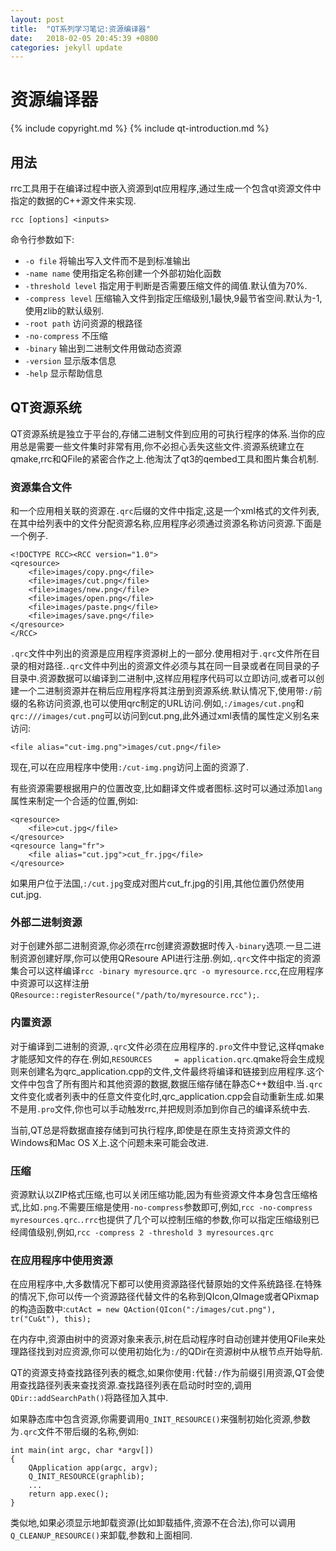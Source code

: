 ```yaml
---
layout: post
title:  "QT系列学习笔记:资源编译器"
date:   2018-02-05 20:45:39 +0800
categories: jekyll update
---
```


# 资源编译器 #

{% include copyright.md %}
{% include qt-introduction.md %}


## 用法 ##

rrc工具用于在编译过程中嵌入资源到qt应用程序,通过生成一个包含qt资源文件中指定的数据的C++源文件来实现.

`rcc [options] <inputs>`

命令行参数如下:

  * `-o file` 将输出写入文件而不是到标准输出
  * `-name name` 使用指定名称创建一个外部初始化函数
  * `-threshold level` 指定用于判断是否需要压缩文件的阈值.默认值为70%.
  * `-compress level` 压缩输入文件到指定压缩级别,1最快,9最节省空间.默认为-1,使用zlib的默认级别.
  * `-root path` 访问资源的根路径
  * `-no-compress` 不压缩
  * `-binary` 输出到二进制文件用做动态资源
  * `-version` 显示版本信息
  * `-help` 显示帮助信息

## QT资源系统 ##

QT资源系统是独立于平台的,存储二进制文件到应用的可执行程序的体系.当你的应用总是需要一些文件集时非常有用,你不必担心丢失这些文件.资源系统建立在qmake,rrc和QFile的紧密合作之上.他淘汰了qt3的qembed工具和图片集合机制.

### 资源集合文件 ###

和一个应用相关联的资源在`.qrc`后缀的文件中指定,这是一个xml格式的文件列表,在其中给列表中的文件分配资源名称,应用程序必须通过资源名称访问资源.下面是一个例子.

```
<!DOCTYPE RCC><RCC version="1.0">
<qresource>
    <file>images/copy.png</file>
    <file>images/cut.png</file>
    <file>images/new.png</file>
    <file>images/open.png</file>
    <file>images/paste.png</file>
    <file>images/save.png</file>
</qresource>
</RCC>
```

`.qrc`文件中列出的资源是应用程序资源树上的一部分.使用相对于`.qrc`文件所在目录的相对路径.`.qrc`文件中列出的资源文件必须与其在同一目录或者在同目录的子目录中.资源数据可以编译到二进制中,这样应用程序代码可以立即访问,或者可以创建一个二进制资源并在稍后应用程序将其注册到资源系统.默认情况下,使用带`:/`前缀的名称访问资源,也可以使用qrc制定的URL访问.例如,`:/images/cut.png`和`qrc:///images/cut.png`可以访问到cut.png,此外通过xml表情的属性定义别名来访问:

```
<file alias="cut-img.png">images/cut.png</file>
```

现在,可以在应用程序中使用`:/cut-img.png`访问上面的资源了.

有些资源需要根据用户的位置改变,比如翻译文件或者图标.这时可以通过添加`lang`属性来制定一个合适的位置,例如:

```
<qresource>
    <file>cut.jpg</file>
</qresource>
<qresource lang="fr">
    <file alias="cut.jpg">cut_fr.jpg</file>
</qresource>
```

如果用户位于法国,`:/cut.jpg`变成对图片cut_fr.jpg的引用,其他位置仍然使用cut.jpg.

### 外部二进制资源 ###

对于创建外部二进制资源,你必须在rrc创建资源数据时传入`-binary`选项.一旦二进制资源创建好厚,你可以使用QResoure API进行注册.例如,`.qrc`文件中指定的资源集合可以这样编译`rcc -binary myresource.qrc -o myresource.rcc`,在应用程序中资源可以这样注册`QResource::registerResource("/path/to/myresource.rcc");`.

### 内置资源 ###

对于编译到二进制的资源,`.qrc`文件必须在应用程序的`.pro`文件中登记,这样qmake才能感知文件的存在.例如,`RESOURCES     = application.qrc`.qmake将会生成规则来创建名为qrc_application.cpp的文件,文件最终将编译和链接到应用程序.这个文件中包含了所有图片和其他资源的数据,数据压缩存储在静态C++数组中.当`.qrc`文件变化或者列表中的任意文件变化时,qrc_application.cpp会自动重新生成.如果不是用`.pro`文件,你也可以手动触发rrc,并把规则添加到你自己的编译系统中去.

当前,QT总是将数据直接存储到可执行程序,即使是在原生支持资源文件的Windows和Mac OS X上.这个问题未来可能会改进.

### 压缩 ###

资源默认以ZIP格式压缩,也可以关闭压缩功能,因为有些资源文件本身包含压缩格式,比如`.png`.不需要压缩是使用`-no-compress`参数即可,例如,`rcc -no-compress myresources.qrc`.`.rrc`也提供了几个可以控制压缩的参数,你可以指定压缩级别已经阈值级别,例如,`rcc -compress 2 -threshold 3 myresources.qrc`

### 在应用程序中使用资源 ###

在应用程序中,大多数情况下都可以使用资源路径代替原始的文件系统路径.在特殊的情况下,你可以传一个资源路径代替文件的名称到QIcon,QImage或者QPixmap的构造函数中:`cutAct = new QAction(QIcon(":/images/cut.png"), tr("Cu&t"), this);`

在内存中,资源由树中的资源对象来表示,树在启动程序时自动创建并使用QFile来处理路径找到对应资源,你可以使用初始化为`:/`的QDir在资源树中从根节点开始导航.

QT的资源支持查找路径列表的概念,如果你使用`:`代替`:/`作为前缀引用资源,QT会使用查找路径列表来查找资源.查找路径列表在启动时时空的,调用`QDir::addSearchPath()`将路径加入其中.

如果静态库中包含资源,你需要调用`Q_INIT_RESOURCE()`来强制初始化资源,参数为`.qrc`文件不带后缀的名称,例如:

```
int main(int argc, char *argv[])
{
    QApplication app(argc, argv);
    Q_INIT_RESOURCE(graphlib);
    ...
    return app.exec();
}
```

类似地,如果必须显示地卸载资源(比如卸载插件,资源不在合法),你可以调用`Q_CLEANUP_RESOURCE()`来卸载,参数和上面相同.
